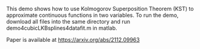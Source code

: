 This demo shows how to use Kolmogorov Superposition Theorem (KST) to approximate continuous functions in two variables. To run the demo, download all files into the same directory and run demo4cubicLKBsplines4datafit.m in matlab. 

Paper is available at https://arxiv.org/abs/2112.09963
